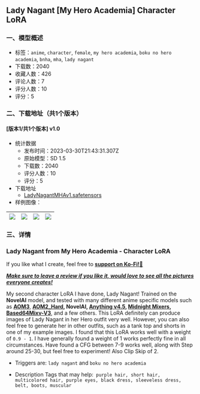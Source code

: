 ## Lady Nagant [My Hero Academia] Character LoRA
### 一、模型概述

- 标签：`anime`, `character`, `female`, `my hero academia`, `boku no hero academia`, `bnha`, `mha`, `lady nagant`
- 下载数：2040
- 收藏人数：426
- 评论人数：7
- 评分人数：10
- 评分：5

### 二、下载地址（共1个版本）

#### [版本1/共1个版本] v1.0

- 统计数据
  - 发布时间：2023-03-30T21:43:31.307Z
  - 原始模型：SD 1.5
  - 下载数：2040
  - 评分人数：10
  - 评分：5
- 下载地址
  - [LadyNagantMHAv1.safetensors](https://civitai.com/api/download/models/20561)
- 样例图像：

| <img src="https://image.civitai.com/xG1nkqKTMzGDvpLrqFT7WA/21604095-f177-4c37-d046-285ddddfad00/width=450/217572.jpeg" /> | <img src="https://image.civitai.com/xG1nkqKTMzGDvpLrqFT7WA/d8b607bb-e2a6-41f2-1127-d88aa3f68200/width=450/217571.jpeg" /> | <img src="https://image.civitai.com/xG1nkqKTMzGDvpLrqFT7WA/e4cba0a1-73df-4000-caea-147a246a2500/width=450/217570.jpeg" /> | <img src="https://image.civitai.com/xG1nkqKTMzGDvpLrqFT7WA/c2e09ebe-802a-4948-e508-81f4cc954c00/width=450/217569.jpeg" /> |
| ---- | ---- | ---- | ---- |


### 三、详情
<h3>Lady Nagant from My Hero Academia - Character LoRA</h3><p>If you like what I create, feel free to <a target="_blank" rel="ugc" href="https://ko-fi.com/hydros"><strong>support on Ko-Fi!🍵</strong></a></p><p><strong><em><u>Make sure to leave a review if you like it, would love to see all the pictures everyone creates!</u></em></strong></p><p>My second character LoRA I have done, Lady Nagant! Trained on the <strong>NovelAI</strong> model, and tested with many different anime specific models such as <a target="_blank" rel="ugc" href="https://civitai.com/models/9942/abyssorangemix3-aom3"><strong>AOM3</strong></a>, <a target="_blank" rel="ugc" href="https://civitai.com/models/4451/abyssorangemix2-hardcore"><strong>AOM2_Hard</strong></a><strong>, NovelAI, </strong><a target="_blank" rel="ugc" href="https://huggingface.co/andite/anything-v4.0"><strong>Anything v4.5</strong></a><strong>, </strong><a target="_blank" rel="ugc" href="https://huggingface.co/DrBob2142/Midnight_Mixes"><strong>Midnight Mixers</strong></a><strong>, </strong><a target="_blank" rel="ugc" href="https://huggingface.co/Dorhorshu532/Based64mix-V3/blob/main/Based64mix-V3.safetensors"><strong>Based64Mixv-V3</strong></a>, and a few others. This LoRA definitely can produce images of Lady Nagant in her Hero outfit very well. However, you can also feel free to generate her in other outfits, such as a tank top and shorts in one of my example images. I found that this LoRA works well with a weight of <code>0.9 - 1</code>. I have generally found a weight of 1 works perfectly fine in all circumstances. Have found a CFG between 7-9 works well, along with Step around 25-30, but feel free to experiment! Also Clip Skip of 2.</p><ul><li><p>Triggers are: <code>lady nagant</code> and <code>boku no hero academia</code></p><p></p></li><li><p>Description Tags that may help:<code> purple hair, short hair, multicolored hair, purple eyes, black dress, sleeveless dress, belt, boots, muscular</code></p></li></ul>